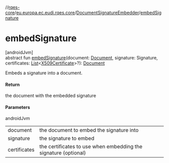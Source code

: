 //[rqes-core](../../../index.md)/[eu.europa.ec.eudi.rqes.core](../index.md)/[DocumentSignatureEmbedder](index.md)/[embedSignature](embed-signature.md)

# embedSignature

[androidJvm]\
abstract fun [embedSignature](embed-signature.md)(document: [Document](../-document/index.md), signature: Signature, certificates: [List](https://kotlinlang.org/api/latest/jvm/stdlib/kotlin.collections/-list/index.html)&lt;[X509Certificate](https://developer.android.com/reference/kotlin/java/security/cert/X509Certificate.html)&gt;?): [Document](../-document/index.md)

Embeds a signature into a document.

#### Return

the document with the embedded signature

#### Parameters

androidJvm

| | |
|---|---|
| document | the document to embed the signature into |
| signature | the signature to embed |
| certificates | the certificates to use when embedding the signature (optional) |
